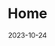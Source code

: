 ---
title: 'Home'
date: 2023-10-24
type: landing

design:
  # Default section spacing
  spacing: "6rem"

sections:
  - block: hero
    content:
      title: Transform Your Business with AI Solutions by Mak J AI Limited
      text: 🌟 INNOVATIVE. SCALABLE. TRANSFORMATIVE. 🌟
      # primary_action:
      #   text: Get Started
      #   url: https://makj.ai/services/
      #   icon: rocket-launch
      # secondary_action:
      #   text: Read the docs
      #   url: https://makj.ai/docs
      # announcement:
      #   text: "Announcing the launch of our new AI-driven solutions."
      #   link:
      #     text: "Read more"
      #     url: "/blog/"
    design:
      spacing:
        padding: [0, 0, 0, 0]
        margin: [0, 0, 0, 0]
      # For full-screen, add `min-h-screen` below
      css_class: "dark"
      background:
        color: "navy"
        image:
          # Add your image background to `assets/media/`.
          filename: bg-triangles.svg
          filters:
            brightness: 0.5
  - block: stats
    content:
      items:
        - statistic: "500+"
          description: |
            Businesses empowered  
            with AI Solutions
        - statistic: "15+"
          description: |
            AI Products  
            developed
        - statistic: "5k+"
          description: |
            Hours of consulting  
            delivered
    design:
      # Section background color (CSS class)
      css_class: "bg-gray-100 dark:bg-gray-900"
      # Reduce spacing
      spacing:
        padding: ["1rem", 0, "1rem", 0]
  - block: features
    id: features
    content:
      title: Our Expertise
      text: Revolutionize your operations with AI
      items:
        - name: Customized AI Solutions
          icon: light-bulb
          description: Tailored AI strategies to solve your business challenges and maximize ROI.
        - name: Advanced Analytics
          icon: chart-bar
          description: Deep insights with our advanced data analytics services.
        - name: AI Integration
          icon: server
          description: Seamless AI integration with your existing systems.
        - name: Scalable Infrastructure
          icon: cloud
          description: Robust and scalable AI infrastructure to support your growing needs.
        - name: Expert Advisory
          icon: user-tie
          description: Guidance from industry-leading AI experts.
        - name: Continuous Innovation
          icon: refresh
          description: Staying ahead with the latest advancements in AI and machine learning.
  - block: cta-image-paragraph
    id: solutions
    content:
      items:
        - title: AI Solutions Tailored to Your Needs
          text: From conceptualization to deployment, we’ve got you covered.
          feature_icon: check
          features:
            - "Custom AI model development"
            - "AI-driven business transformation"
            - "Proactive AI strategy consulting"
          image: build-website.png
          # button:
          #   text: Get Started
          #   url: https://makj.ai/services/
        - title: Join Our Community
          text: Connect with professionals and experts in our AI community.
          feature_icon: bolt
          features:
            - "Expert support channel"
            - "Dedicated AI discussions"
            - "Share insights and innovations"
          image: coffee.jpg
          # button:
          #   text: Join Community
          #   url: https://community.makj.ai
    design:
      # Section background color (CSS class)
      css_class: "bg-gray-100 dark:bg-gray-900"
  - block: testimonials
    content:
      title: ""
      text: ""
      items:
        - name: "Jane Doe"
          role: "CTO at InnovateTech"
          image: "testimonial-1.jpg"
          text: "Mak J AI Limited transformed our analytics capabilities and drove significant business insights with their expertise!"
    design:
      spacing:
        # Reduce bottom spacing so the testimonial appears vertically centered between sections
        padding: ["6rem", 0, 0, 0]
  - block: cta-card
    content:
      title: Transform Your Business with AI
      text: Unlock new potentials and elevate your operations.
      # button:
      #   text: Get Started
      #   url: https://makj.ai/services/
    design:
      card:
        # Card background color (CSS class)
        css_class: "bg-primary-700"
        css_style: ""
---